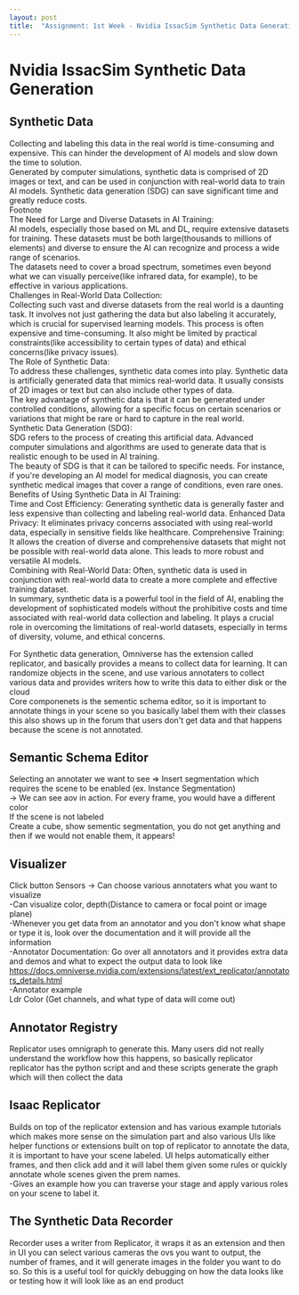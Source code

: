 ```yaml
---
layout: post
title:  "Assignment: 1st Week - Nvidia IssacSim Synthetic Data Generation"
---
```


# Nvidia IssacSim Synthetic Data Generation
## Synthetic Data
Collecting and labeling this data in the real world is time-consuming and expensive. This can hinder the development of AI models and slow down the time to solution. <br/>
Generated by computer simulations, synthetic data is comprised of 2D images or text, and can be used in conjunction with real-world data to train AI models. Synthetic data generation (SDG) can save significant time and greatly reduce costs. <br/>
Footnote <br/>
The Need for Large and Diverse Datasets in AI Training: <br/>
AI models, especially those based on ML and DL, require extensive datasets for training. These datasets must be both large(thousands to millions of elements) and diverse to ensure the AI can recognize and process a wide range of scenarios. <br/>
The datasets need to cover a broad spectrum, sometimes even beyond what we can visually perceive(like infrared data, for example), to be effective in various applications.  <br/>
Challenges in Real-World Data Collection:  <br/>
Collecting such vast and diverse datasets from the real world is a daunting task. It involves not just gathering the data but also labeling it accurately, which is crucial for supervised learning models. This process is often expensive and time-consuming. It also might be limited by practical constraints(like accessibility to certain types of data) and ethical concerns(like privacy issues).  <br/>
The Role of Synthetic Data:  <br/>
To address these challenges, synthetic data comes into play. Synthetic data is artificially generated data that mimics real-world data.
It usually consists of 2D images or text but can also include other types of data. <br/>
The key advantage of synthetic data is that it can be generated under controlled conditions, allowing for a specific focus on certain scenarios or variations that might be rare or hard to capture in the real world.  <br/>
Synthetic Data Generation (SDG):  <br/>
SDG refers to the process of creating this artificial data. Advanced computer simulations and algorithms are used to generate data that is realistic enough to be used in AI training.  <br/>
The beauty of SDG is that it can be tailored to specific needs. For instance, if you're developing an AI model for medical diagnosis, you can create synthetic medical images that cover a range of conditions, even rare ones.  <br/>
Benefits of Using Synthetic Data in AI Training:  <br/>
Time and Cost Efficiency: Generating synthetic data is generally faster and less expensive than collecting and labeling real-world data.
Enhanced Data Privacy: It eliminates privacy concerns associated with using real-world data, especially in sensitive fields like healthcare.
Comprehensive Training: It allows the creation of diverse and comprehensive datasets that might not be possible with real-world data alone. This leads to more robust and versatile AI models. <br/>
Combining with Real-World Data: Often, synthetic data is used in conjunction with real-world data to create a more complete and effective training dataset.  <br/>
In summary, synthetic data is a powerful tool in the field of AI, enabling the development of sophisticated models without the prohibitive costs and time associated with real-world data collection and labeling. It plays a crucial role in overcoming the limitations of real-world datasets, especially in terms of diversity, volume, and ethical concerns.

















For Synthetic data generation, Omniverse has the extension called replicator, and basically provides a means to collect data for learning. It can randomize objects in the scene, and use various annotaters to collect various data and provides writers how to write this data to either disk or the cloud <br/>
Core componenets is the sementic schema editor, so it is important to annotate things in your scene so you basically label them with their classes this also shows up in the forum that users don't get data and that happens because the scene is not annotated. <br/>
## Semantic Schema Editor 
Selecting an annotater we want to see => Insert segmentation which requires the scene to be enabled (ex. Instance Segmentation) <br/>
-> We can see aov in action. For every frame, you would have a different color <br/>
If the scene is not labeled <br/>
Create a cube, show sementic segmentation, you do not get anything and then if we would not enable them, it appears! <br/>

## Visualizer
Click button Sensors -> Can choose various annotaters what you want to visualize <br/>
-Can visualize color, depth(Distance to camera or focal point or image plane) <br/>
-Whenever you get data from an annotator and you don't know what shape or type it is, look over the documentation and it will provide all the information <br/>
-Annotator Documentation: Go over all annotators and it provides extra data and demos and what to expect the output data to look like <br/>
https://docs.omniverse.nvidia.com/extensions/latest/ext_replicator/annotators_details.html <br/>
-Annotator example <br/>
Ldr Color (Get channels, and what type of data will come out) <br/>

## Annotator Registry
Replicator uses omnigraph to generate this. Many users did not really understand the workflow how this happens, so basically replicator replicator has the python script and and these scripts generate the graph which will then collect the data  

## Isaac Replicator 
Builds on top of the replicator extension and has various example tutorials which makes more sense on the simulation part and also various UIs like helper functions or extensions built on top of replicator to annotate the data, it is important to have your scene labeled. UI helps automatically either frames, and then click add and it will label them given some rules or quickly annotate whole scenes given the prem names. <br/>
-Gives an example how you can traverse your stage and apply various roles on your scene to label it. <br/>

## The Synthetic Data Recorder 
Recorder uses a writer from Replicator, it wraps it as an extension and then in UI you can select various cameras the ovs you want to output, the number of frames, and it will generate images in the folder you want to do so. So this is a useful tool for quickly debugging on how the data looks like or testing how it will look like as an end product <br/>

